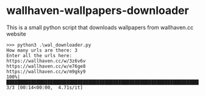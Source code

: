 # wallhaven-wallpapers-downloader
This is a small python script that downloads wallpapers from wallhaven.cc website
```python3
>>> python3 .\wal_downloader.py
How many urls are there: 3
Enter all the urls here: 
https://wallhaven.cc/w/3z6v6v
https://wallhaven.cc/w/e76ge8
https://wallhaven.cc/w/m9gky9
100%|███████████████████████████████████████████████████████████████████████████████████████████████████| 3/3 [00:14<00:00,  4.71s/it]
```
